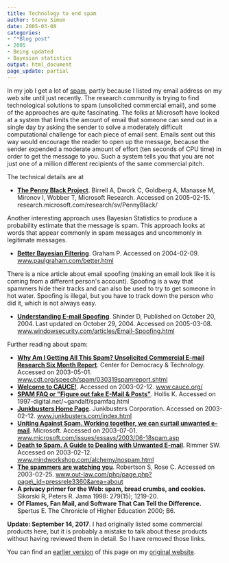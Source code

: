 ```yaml
---
title: Technology to end spam
author: Steve Simon
date: 2005-03-08
categories:
- "*Blog post"
- 2005
- Being updated
- Bayesian statistics
output: html_document
page_update: partial
---
```

In my job I get a lot of [spam](http://en.wikipedia.org/wiki/Spamming),
partly because I listed my email address on my web site until just
recently. The research community is trying to find technological
solutions to spam (unsolicited commercial email), and some of the
approaches are quite fascinating. The folks at Microsoft have looked at
a system that limits the amount of email that someone can send out in a
single day by asking the sender to solve a moderately difficult
computational challenge for each piece of email sent. Emails sent out
this way would encourage the reader to open up the message, because the
sender expended a moderate amount of effort (ten seconds of CPU time) in
order to get the message to you. Such a system tells you that you are
not just one of a million different recipients of the same commercial
pitch.

The technical details are at

- **[The Penny Black
Project](http://research.microsoft.com/research/sv/PennyBlack/)**.
Birrell A, Dwork C, Goldberg A, Manasse M, Mironov I, Wobber T,
Microsoft Research. Accessed on 2005-02-15.
research.microsoft.com/research/sv/PennyBlack/

Another interesting approach uses Bayesian Statistics to produce a
probability estimate that the message is spam. This approach looks at
words that appear commonly in spam messages and uncommonly in legitimate
messages.

- **[Better Bayesian
Filtering](http://www.paulgraham.com/better.html)**. Graham P.
Accessed on 2004-02-09. www.paulgraham.com/better.html

There is a nice article about email spoofing (making an email look like
it is coming from a different person's account). Spoofing is a way that
spammers hide their tracks and can also be used to try to get someone in
hot water. Spoofing is illegal, but you have to track down the person
who did it, which is not always easy.

- **[Understanding E-mail
Spoofing](http://www.windowsecurity.com/articles/Email-Spoofing.html%20)**.
Shinder D, Published on October 20, 2004. Last updated on October
29, 2004. Accessed on 2005-03-08.
www.windowsecurity.com/articles/Email-Spoofing.html

Further reading about spam:

- **[Why Am I Getting All This Spam? Unsolicited Commercial E-mail
Research Six Month
Report](http://www.cdt.org/speech/spam/030319spamreport.shtml)**.
Center for Democracy & Technology. Accessed on 2003-05-01.
www.cdt.org/speech/spam/030319spamreport.shtml
- **[Welcome to CAUCE!](http://www.cauce.org/)**. Accessed on
2003-02-12. www.cauce.org/
- **[SPAM FAQ or "Figure out fake E-Mail &
Posts"](http://digital.net/~gandalf/spamfaq.html)**. Hollis K.
Accessed on 1997-digital.net/\~gandalf/spamfaq.html
- **[Junkbusters Home Page](http://www.junkbusters.com/index.html)**.
Junkbusters Corporation. Accessed on 2003-02-12.
www.junkbusters.com/index.html
- **[Uniting Against Spam. Working together, we can curtail unwanted
e-mail](http://www.microsoft.com/issues/essays/2003/06-18spam.asp)**.
Microsoft. Accessed on 2003-07-01.
www.microsoft.com/issues/essays/2003/06-18spam.asp
- **[Death to Spam. A Guide to Dealing with Unwanted
E-mail](http://www.mindworkshop.com/alchemy/nospam.html)**. Rimmer
SW. Accessed on 2003-02-12. www.mindworkshop.com/alchemy/nospam.html
- **[The spammers are watching
you](http://www.out-law.com/php/page.php?page_id=pressrele3360&area=about%20%20)**.
Robertson S, Rose C. Accessed on 2003-02-25.
www.out-law.com/php/page.php?page\_id=pressrele3360&area=about
- **A privacy primer for the Web: spam, bread crumbs, and cookies.**
Sikorski R, Peters R. Jama 1998: 279(15); 1219-20.
- **Of Flames, Fan Mail, and Software That Can Tell the Difference.**
Spertus E. The Chronicle of Higher Education 2000; B6.

**Update: September 14, 2017**. I had originally listed some commercial
products here, but it is probably a mistake to talk about these products
without having reviewed them in detail. So I have removed those links.

You can find an [earlier version][sim1] of this page on my [original website][sim2].


[sim1]: http://www.pmean.com/05/EndSpam.html
[sim2]: http://www.pmean.com/original_site.html
